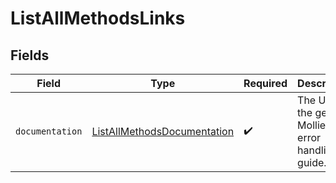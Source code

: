 # ListAllMethodsLinks


## Fields

| Field                                                                             | Type                                                                              | Required                                                                          | Description                                                                       |
| --------------------------------------------------------------------------------- | --------------------------------------------------------------------------------- | --------------------------------------------------------------------------------- | --------------------------------------------------------------------------------- |
| `documentation`                                                                   | [ListAllMethodsDocumentation](../../models/errors/ListAllMethodsDocumentation.md) | :heavy_check_mark:                                                                | The URL to the generic Mollie API error handling guide.                           |
